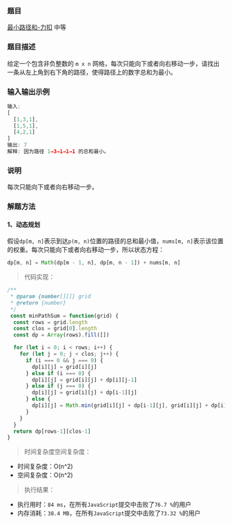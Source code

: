 ### 题目

[最小路径和-力扣](https://leetcode-cn.com/problems/minimum-path-sum/)
中等

### 题目描述
给定一个包含非负整数的 `m x n` 网格，每次只能向下或者向右移动一步，请找出一条从左上角到右下角的路径，使得路径上的数字总和为最小。

### 输入输出示例
```js
输入:
[
  [1,3,1],
  [1,5,1],
  [4,2,1]
]
输出: 7
解释: 因为路径 1→3→1→1→1 的总和最小。
```

### 说明
每次只能向下或者向右移动一步。

### 解题方法

#### 1、动态规划
假设`dp[m, n]`表示到达`p(m, n)`位置的路径的总和最小值，`nums[m, n]`表示该位置的权重。每次只能向下或者向右移动一步，所以状态方程：
```js
dp[m, n] = Math(dp[m - 1, n], dp[m, n - 1]) + nums[m, n]
```

> 代码实现：

```js
/**
 * @param {number[][]} grid
 * @return {number}
 */
 const minPathSum = function(grid) {
  const rows = grid.length
  const clos = grid[0].length
  const dp = Array(rows).fill([])

  for (let i = 0; i < rows; i++) {
    for (let j = 0; j < clos; j++) {
      if (i === 0 && j === 0) {
        dp[i][j] = grid[i][j]
      } else if (i === 0) {
        dp[i][j] = grid[i][j] + dp[i][j-1]
      } else if (j === 0) {
        dp[i][j] = grid[i][j] + dp[i-1][j]
      } else {
        dp[i][j] = Math.min(grid[i][j] + dp[i-1][j], grid[i][j] + dp[i][j-1])
      }
    }
  }
  return dp[rows-1][clos-1]
}
```

> 时间复杂度空间复杂度：
- 时间复杂度：O(n^2)
- 空间复杂度：O(n^2)

> 执行结果：

- 执行用时：`84 ms`，在所有`JavaScript`提交中击败了`76.7 %`的用户
- 内存消耗：`38.4 MB`，在所有`JavaScript`提交中击败了`73.32 %`的用户
